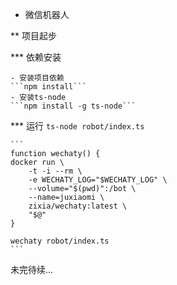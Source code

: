 * 微信机器人

** 项目起步

*** 依赖安装

    - 安装项目依赖
    ```npm install```
    - 安装ts-node
    ```npm install -g ts-node```

*** 运行
    ```ts-node robot/index.ts```

    ```
    function wechaty() {
    docker run \
        -t -i --rm \
        -e WECHATY_LOG="$WECHATY_LOG" \
        --volume="$(pwd)":/bot \
        --name=juxiaomi \
        zixia/wechaty:latest \
        "$@"
    }

    wechaty robot/index.ts
    ```

未完待续...
